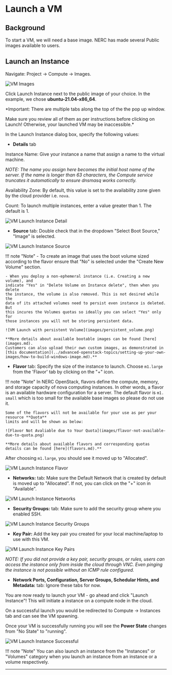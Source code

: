 # Launch a VM

## Background

To start a VM, we will need a base image.  NERC has made several Public images
available to users.

## Launch an Instance

Navigate: Project -> Compute -> Images.

![VM Images](images/vm_images.png)

Click Launch Instance next to the public image of your choice. In the example,
we chose **ubuntu-21.04-x86_64**.

*Important: There are multiple tabs along the top of the the pop up window.

Make sure you review all of them as per instructions before clicking on Launch!
Otherwise, your launched VM may be inaccessible.*

In the Launch Instance dialog box, specify the following values:

- **Details** tab

Instance Name: Give your instance a name that assign a name to the virtual machine.

*NOTE: The name you assign here becomes the initial host name of the server. If
the name is longer than 63 characters, the Compute service truncates it
automatically to ensure dnsmasq works correctly.*

Availability Zone: By default, this value is set to the availability zone given
by the cloud provider i.e. `nova`.

Count: To launch multiple instances, enter a value greater than 1. The default
is 1.

![VM Launch Instance Detail](images/vm_launch_details.png)

- **Source** tab: Double check that in the dropdown "Select Boot Source,"
"Image" is selected.

![VM Launch Instance Source](images/launch_source.png)

!!! note "Note"
    - To create an image that uses the boot volume sized according to the flavor
    ensure that "No" is selected under the "Create New Volume" section.

    - When you deploy a non-ephemeral instance (i.e. Creating a new volume), and
    indicate "Yes" in "Delete Volume on Instance delete", then when you delete
    the instance, the volume is also removed. This is not desired while the
    data of its attached volumes need to persist even instance is deleted. But
    this incures the Volumes quotas so ideally you can select "Yes" only for
    those instances you will not be storing persistent data.

    ![VM Launch with persistent Volume](images/persistent_volume.png)

    **More details about available bootable images can be found [here](images.md).
    Customers can also upload their own custom images, as demonstrated in [this documentation](../advanced-openstack-topics/setting-up-your-own-images/how-to-build-windows-image.md).**

- **Flavor** tab: Specify the size of the instance to launch. Choose `m1.large`
from the 'Flavor' tab by clicking on the "+" icon.

!!! note "Note"
    In NERC OpenStack, flavors define the compute, memory, and storage
    capacity of nova computing instances. In other words, a flavor is an
    available hardware configuration for a server. The default flavor is `m1.
    small` which is too small for the available base images so please do not
    use it.

    Some of the flavors will not be available for your use as per your resource **Quota**
    limits and will be shown as below:

    ![Flavor Not Avaliable due to Your Quota](images/flavor-not-available-due-to-quota.png)

    **More details about available flavors and corresponding quotas
    details can be found [here](flavors.md).**

After choosing `m1.large`, you should see it moved up to "Allocated".

![VM Launch Instance Flavor](images/launch_flavor.png)

- **Networks:** tab: Make sure the Default Network that is created by default is
moved up to "Allocated". If not, you can click on the "+" icon in "Available".

![VM Launch Instance Networks](images/launch_networks.png)

- **Security Groups:** tab: Make sure to add the security group where you
enabled SSH.

![VM Launch Instance Security Groups](images/launch_security_groups.png)

- **Key Pair:** Add the key pair you created for your local machine/laptop to
use with this VM.

![VM Launch Instance Key Pairs](images/launch_security_key_pairs.png)

*NOTE: If you did not provide a key pair, security groups, or rules, users can
access the instance only from inside the cloud through VNC. Even pinging the
instance is not possible without an ICMP rule configured.*

- **Network Ports, Configuration, Server Groups, Schedular Hints, and
Metadata:** tab: Ignore these tabs for now.

You are now ready to launch your VM - go ahead and click "Launch Instance"!
This will initiate a instance on a compute node in the cloud.

On a successful launch you would be redirected to Compute -> Instances tab and
can see the VM spawning.

Once your VM is successfully running you will see the **Power State** changes
from "No State" to "running".

![VM Launch Instance Successful](images/running_instance.png)

!!! note "Note"
    You can also launch an instance from the "Instances" or "Volumes" category
    when you launch an instance from an instance or a volume respectively.

---
